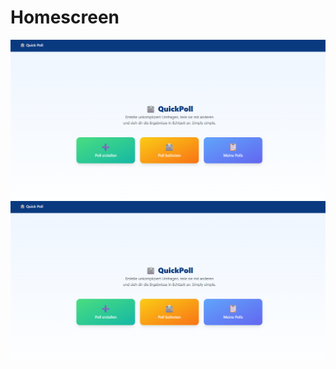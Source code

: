 # Homescreen

![Homescreen](images/homescreen.png)
<img
      src="images/homescreen.png"
      alt="GitHub logo"
    />
